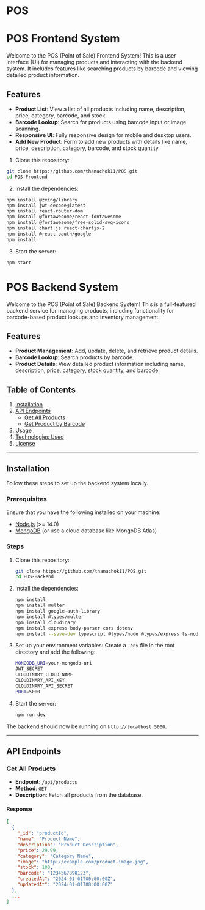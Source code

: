 # POS
# POS Frontend System

Welcome to the POS (Point of Sale) Frontend System! This is a user interface (UI) for managing products and interacting with the backend system. It includes features like searching products by barcode and viewing detailed product information.

## Features

- **Product List**: View a list of all products including name, description, price, category, barcode, and stock.
- **Barcode Lookup**: Search for products using barcode input or image scanning.
- **Responsive UI**: Fully responsive design for mobile and desktop users.
- **Add New Product**: Form to add new products with details like name, price, description, category, barcode, and stock quantity.

1. Clone this repository:
```bash
git clone https://github.com/thanachok11/POS.git
cd POS-Frontend
```

2. Install the dependencies:
```bash
npm install @zxing/library
npm install jwt-decode@latest
npm install react-router-dom
npm install @fortawesome/react-fontawesome
npm install @fortawesome/free-solid-svg-icons
npm install chart.js react-chartjs-2
npm install @react-oauth/google
npm install 
```
3. Start the server:

```bash
npm start
```
# POS Backend System

Welcome to the POS (Point of Sale) Backend System! This is a full-featured backend service for managing products, including functionality for barcode-based product lookups and inventory management.

## Features

- **Product Management**: Add, update, delete, and retrieve product details.
- **Barcode Lookup**: Search products by barcode.
- **Product Details**: View detailed product information including name, description, price, category, stock quantity, and barcode.

## Table of Contents

1. [Installation](#installation)
2. [API Endpoints](#api-endpoints)
    - [Get All Products](#get-all-products)
    - [Get Product by Barcode](#get-product-by-barcode)
3. [Usage](#usage)
4. [Technologies Used](#technologies-used)
5. [License](#license)

---

## Installation

Follow these steps to set up the backend system locally.

### Prerequisites

Ensure that you have the following installed on your machine:

- [Node.js](https://nodejs.org/en/) (>= 14.0)
- [MongoDB](https://www.mongodb.com/) (or use a cloud database like MongoDB Atlas)
  
### Steps

1. Clone this repository:

    ```bash
    git clone https://github.com/thanachok11/POS.git
    cd POS-Backend
    ```

2. Install the dependencies:

    ```bash
    npm install
    npm install multer
    npm install google-auth-library
    npm install @types/multer
    npm install cloudinary
    npm install express body-parser cors dotenv
    npm install --save-dev typescript @types/node @types/express ts-node nodemon
    ```

3. Set up your environment variables:
   Create a `.env` file in the root directory and add the following:

    ```bash
    MONGODB_URI=your-mongodb-uri
    JWT_SECRET
    CLOUDINARY_CLOUD_NAME
    CLOUDINARY_API_KEY
    CLOUDINARY_API_SECRET
    PORT=5000
    ```

4. Start the server:
    ```bash
    npm run dev
    ```
The backend should now be running on `http://localhost:5000`.

---

## API Endpoints

### Get All Products

- **Endpoint**: `/api/products`
- **Method**: `GET`
- **Description**: Fetch all products from the database.

#### Response

```json
[
  {
    "_id": "productId",
    "name": "Product Name",
    "description": "Product Description",
    "price": 29.99,
    "category": "Category Name",
    "image": "http://example.com/product-image.jpg",
    "stock": 100,
    "barcode": "1234567890123",
    "createdAt": "2024-01-01T00:00:00Z",
    "updatedAt": "2024-01-01T00:00:00Z"
  },
  ...
]
